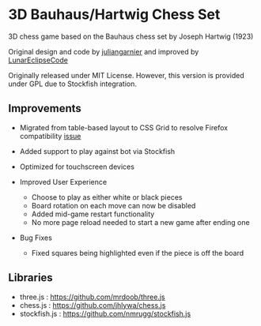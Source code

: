 # 3D Bauhaus/Hartwig Chess Set 

3D chess game based on the Bauhaus chess set by Joseph Hartwig (1923)

Original design and code by [juliangarnier](https://github.com/juliangarnier) and improved by [LunarEclipseCode](https://github.com/LunarEclipseCode)

Originally released under MIT License. However, this version is provided under GPL due to Stockfish integration.

## Improvements

- Migrated from table-based layout to CSS Grid to resolve Firefox compatibility [issue](https://bugzilla.mozilla.org/show_bug.cgi?id=733849)

- Added support to play against bot via Stockfish

- Optimized for touchscreen devices

- Improved User Experience
    - Choose to play as either white or black pieces
    - Board rotation on each move can now be disabled
    - Added mid-game restart functionality
    - No more page reload needed to start a new game after ending one

- Bug Fixes
    - Fixed squares being highlighted even if the piece is off the board

## Libraries

* three.js : https://github.com/mrdoob/three.js
* chess.js : https://github.com/jhlywa/chess.js
* stockfish.js : https://github.com/nmrugg/stockfish.js